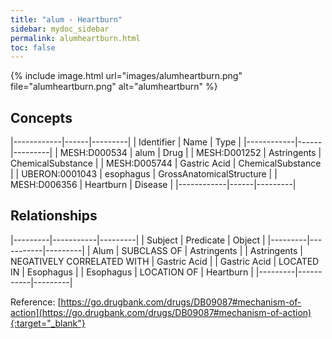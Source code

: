 ```yaml
---
title: "alum - Heartburn"
sidebar: mydoc_sidebar
permalink: alumheartburn.html
toc: false 
---
```


{% include image.html url="images/alumheartburn.png" file="alumheartburn.png" alt="alumheartburn" %}

## Concepts

|------------|------|---------|
| Identifier | Name | Type    |
|------------|------|---------|
| MESH:D000534 | alum | Drug |
| MESH:D001252 | Astringents | ChemicalSubstance |
| MESH:D005744 | Gastric Acid | ChemicalSubstance |
| UBERON:0001043 | esophagus | GrossAnatomicalStructure |
| MESH:D006356 | Heartburn | Disease |
|------------|------|---------|

## Relationships

|---------|-----------|---------|
| Subject | Predicate | Object  |
|---------|-----------|---------|
| Alum | SUBCLASS OF | Astringents |
| Astringents | NEGATIVELY CORRELATED WITH | Gastric Acid |
| Gastric Acid | LOCATED IN | Esophagus |
| Esophagus | LOCATION OF | Heartburn |
|---------|-----------|---------|

Reference: [https://go.drugbank.com/drugs/DB09087#mechanism-of-action](https://go.drugbank.com/drugs/DB09087#mechanism-of-action){:target="_blank"}
